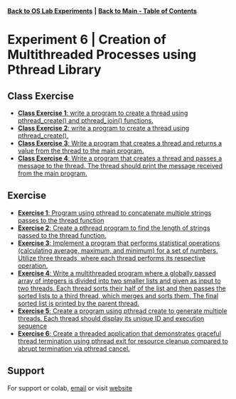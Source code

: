 [**Back to OS Lab Experiments**](https://github.com/xanderbilla/LPU-Academics/tree/main/blob/CSE325/CSE325.md) **|** [**Back to Main - Table of Contents**](https://github.com/xanderbilla/LPU-Academics/blob/main/README.md)

# Experiment 6 |  Creation of Multithreaded Processes using Pthread Library

## Class Exercise

- [**Class Exercise 1**: write a program to create a thread using pthread_create() and pthread_join() functions.](https://github.com/xanderbilla/LPU-Academics/blob/main/CSE%20325%20-%20OS%20LAB/Experiment%206/Class_Practice%2001%20-%20libCallThread.c)
- [**Class Exercise 2**: write a program to create a thread using pthread_create().](https://github.com/xanderbilla/LPU-Academics/blob/main/CSE%20325%20-%20OS%20LAB/Experiment%206/Class_Practice%2002%20-%20libCallThreadCreate_join.c)
- [**Class Exercise 3**: Write a program that creates a thread and returns a value from the thread to the main program.](https://github.com/xanderbilla/LPU-Academics/blob/main/CSE%20325%20-%20OS%20LAB/Experiment%206/Class_Practice%2003%20-%20libCallThreadReturnValue.c)
- [**Class Exercise 4**: Write a program that creates a thread and passes a message to the thread. The thread should print the message received from the main program.](https://github.com/xanderbilla/LPU-Academics/blob/main/CSE%20325%20-%20OS%20LAB/Experiment%206/Class_Practice%2004%20-%20libCallThreadMessage.c)

## Exercise

- [**Exercise 1**: Program using pthread to concatenate multiple strings passes to the thread function](https://github.com/xanderbilla/LPU-Academics/blob/main/CSE%20325%20-%20OS%20LAB/Experiment%206/Practice_01.c)
- [**Exercise 2**: Create a pthread program to find the length of strings passed to the thread function.](https://github.com/xanderbilla/LPU-Academics/blob/main/CSE%20325%20-%20OS%20LAB/Experiment%206/Practice_02.c)
- [**Exercise 3**: Implement a program that performs statistical operations (calculating average, maximum, and minimum) for a set of numbers. Utilize three threads, where each thread performs its respective operation.](https://github.com/xanderbilla/LPU-Academics/blob/main/CSE%20325%20-%20OS%20LAB/Experiment%206/Practice_03.c)
- [**Exercise 4**: Write a multithreaded program where a globally passed array of integers is divided into two smaller lists and given as input to two threads. Each thread sorts their half of the list and then passes the sorted lists to a third thread, which merges and sorts them. The final sorted list is printed by the parent thread.](https://github.com/xanderbilla/LPU-Academics/blob/main/CSE%20325%20-%20OS%20LAB/Experiment%206/Practice_04.c)
- [**Exercise 5**:  Create a program using pthread create to generate multiple threads. Each thread should display its unique ID and execution sequence](https://github.com/xanderbilla/LPU-Academics/blob/main/CSE%20325%20-%20OS%20LAB/Experiment%206/Practice_05.c)
- [**Exercise 6**: Create a threaded application that demonstrates graceful thread termination using pthread exit for resource cleanup compared to abrupt termination via pthread cancel.](https://github.com/xanderbilla/LPU-Academics/blob/main/CSE%20325%20-%20OS%20LAB/Experiment%206/Practice_06.c)

## Support

For support or colab, [email](mailto:dev.xanderbilla@gmail.com) or visit [website](https://xanderbilla.com)
